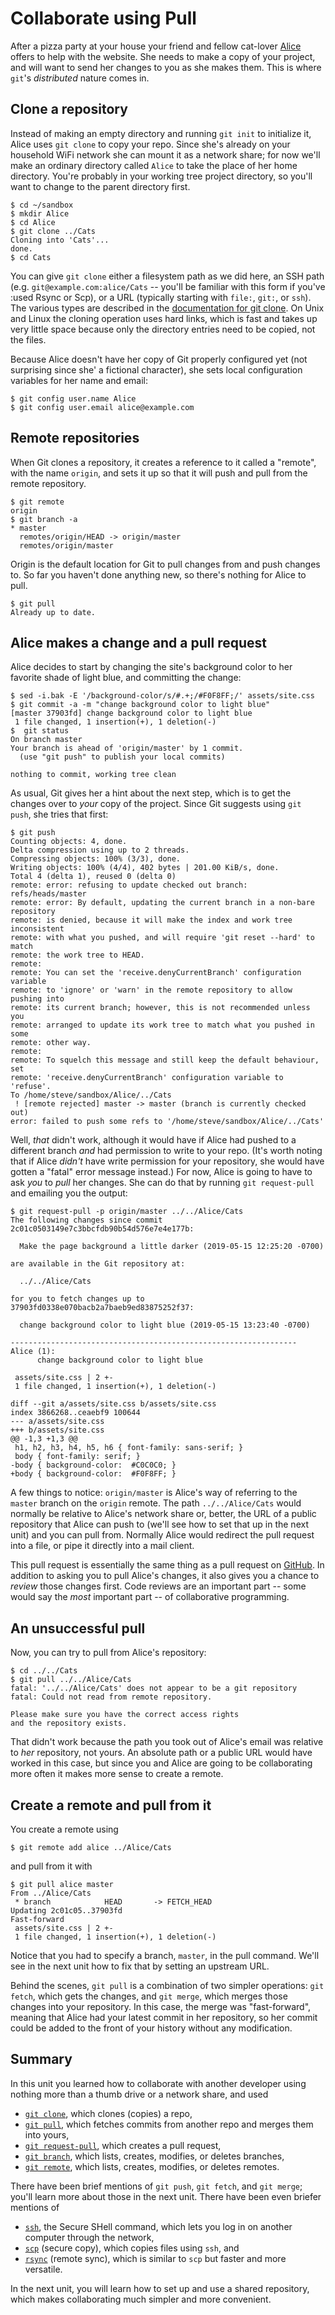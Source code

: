 # Collaborate using Pull

After a pizza party at your house your friend and fellow cat-lover
[Alice](https://en.wikipedia.org/wiki/Alice_and_Bob) offers to help with the
website.  She needs to make a copy of your project, and will want to send her
changes to you as she makes them.  This is where `git`'s _distributed_ nature
comes in.

## Clone a repository

Instead of making an empty directory and running `git init` to initialize it,
Alice uses `git clone` to copy your repo.  Since she's already on your
household WiFi network she can mount it as a network share; for now we'll make
an ordinary directory called `Alice` to take the place of her home directory.
You're probably in your working tree project directory, so you'll want to
change to the parent directory first.

```
$ cd ~/sandbox
$ mkdir Alice
$ cd Alice
$ git clone ../Cats
Cloning into 'Cats'...
done.
$ cd Cats
```

You can give `git clone` either a filesystem path as we did here, an SSH path
(e.g. `git@example.com:alice/Cats` -- you'll be familiar with this form if
you've :used Rsync or Scp), or a URL (typically starting with `file:`, `git:`,
or `ssh`).  The various types are described in the [documentation for
git clone](https://git-scm.com/docs/git-clone).  On Unix and Linux the
cloning operation uses hard links, which is fast and takes up very little
space because only the directory entries need to be copied, not the files.

Because Alice doesn't have her copy of Git properly configured yet (not
surprising since she' a fictional character), she sets local configuration
variables for her name and email:

```
$ git config user.name Alice
$ git config user.email alice@example.com
```

## Remote repositories

When Git clones a repository, it creates a reference to it called a "remote",
with the name `origin`, and sets it up so that it will push and pull from the
remote repository.


```
$ git remote 
origin
$ git branch -a
* master
  remotes/origin/HEAD -> origin/master
  remotes/origin/master
```

Origin is the default location for Git to pull changes from and push changes
to.  So far you haven't done anything new, so there's nothing for Alice to
pull.

```
$ git pull
Already up to date.
```

## Alice makes a change and a pull request

Alice decides to start by changing the site's background color to her favorite
shade of light blue, and committing the change:

```
$ sed -i.bak -E '/background-color/s/#.+;/#F0F8FF;/' assets/site.css
$ git commit -a -m "change background color to light blue"
[master 37903fd] change background color to light blue
 1 file changed, 1 insertion(+), 1 deletion(-)
$  git status
On branch master
Your branch is ahead of 'origin/master' by 1 commit.
  (use "git push" to publish your local commits)

nothing to commit, working tree clean
```

As usual, Git gives her a hint about the next step, which is to get the
changes over to _your_ copy of the project.  Since Git suggests using `git
push`, she tries that first:

```
$ git push
Counting objects: 4, done.
Delta compression using up to 2 threads.
Compressing objects: 100% (3/3), done.
Writing objects: 100% (4/4), 402 bytes | 201.00 KiB/s, done.
Total 4 (delta 1), reused 0 (delta 0)
remote: error: refusing to update checked out branch: refs/heads/master
remote: error: By default, updating the current branch in a non-bare repository
remote: is denied, because it will make the index and work tree inconsistent
remote: with what you pushed, and will require 'git reset --hard' to match
remote: the work tree to HEAD.
remote: 
remote: You can set the 'receive.denyCurrentBranch' configuration variable
remote: to 'ignore' or 'warn' in the remote repository to allow pushing into
remote: its current branch; however, this is not recommended unless you
remote: arranged to update its work tree to match what you pushed in some
remote: other way.
remote: 
remote: To squelch this message and still keep the default behaviour, set
remote: 'receive.denyCurrentBranch' configuration variable to 'refuse'.
To /home/steve/sandbox/Alice/../Cats
 ! [remote rejected] master -> master (branch is currently checked out)
error: failed to push some refs to '/home/steve/sandbox/Alice/../Cats'
```

Well, _that_ didn't work, although it would have if Alice had pushed to a
different branch *and* had permission to write to your repo.  (It's worth
noting that if Alice *didn't* have write permission for your repository, she
would have gotten a "fatal" error message instead.)  For now, Alice is going
to have to ask _you_ to _pull_ her changes.  She can do that by running `git
request-pull` and emailing you the output:

```
$ git request-pull -p origin/master ../../Alice/Cats
The following changes since commit 2c01c0503149e7c3bbcfdb90b54d576e7e4e177b:

  Make the page background a little darker (2019-05-15 12:25:20 -0700)

are available in the Git repository at:

  ../../Alice/Cats 

for you to fetch changes up to 37903fd0338e070bacb2a7baeb9ed83875252f37:

  change background color to light blue (2019-05-15 13:23:40 -0700)

----------------------------------------------------------------
Alice (1):
      change background color to light blue

 assets/site.css | 2 +-
 1 file changed, 1 insertion(+), 1 deletion(-)

diff --git a/assets/site.css b/assets/site.css
index 3866268..ceaebf9 100644
--- a/assets/site.css
+++ b/assets/site.css
@@ -1,3 +1,3 @@
 h1, h2, h3, h4, h5, h6 { font-family: sans-serif; }
 body { font-family: serif; }
-body { background-color:  #C0C0C0; }
+body { background-color:  #F0F8FF; }
```

A few things to notice:  `origin/master` is Alice's way of referring to the
`master` branch on the `origin` remote.  The path `../../Alice/Cats` would
normally be relative to Alice's network share or, better, the URL of a public
repository that Alice can push to (we'll see how to set that up in the next
unit) and you can pull from.  Normally Alice would redirect the pull request
into a file, or pipe it directly into a mail client.

This pull request is essentially the same thing as a pull request on
[GitHub](https://github.com).  In addition to asking you to pull Alice's
changes, it also gives you a chance to _review_ those changes first.  Code
reviews are an important part -- some would say the *most* important part --
of collaborative programming.

## An unsuccessful pull

Now, you can try to pull from Alice's repository:

```
$ cd ../../Cats
$ git pull ../../Alice/Cats
fatal: '../../Alice/Cats' does not appear to be a git repository
fatal: Could not read from remote repository.

Please make sure you have the correct access rights
and the repository exists.
```

That didn't work because the path you took out of Alice's email was relative
to _her_ repository, not yours.  An absolute path or a public URL would have
worked in this case, but since you and Alice are going to be collaborating
more often it makes more sense to create a remote.

## Create a remote and pull from it

You create a remote using 

```
$ git remote add alice ../Alice/Cats
```

and pull from it with

```
$ git pull alice master
From ../Alice/Cats
 * branch            HEAD       -> FETCH_HEAD
Updating 2c01c05..37903fd
Fast-forward
 assets/site.css | 2 +-
 1 file changed, 1 insertion(+), 1 deletion(-)
```

Notice that you had to specify a branch, `master`, in the pull command.  We'll
see in the next unit how to fix that by setting an upstream URL.

Behind the scenes, `git pull` is a combination of two simpler operations:
`git fetch`, which gets the changes, and `git merge`, which merges those
changes into your repository.  In this case, the merge was "fast-forward",
meaning that Alice had your latest commit in her repository, so her commit
could be added to the front of your history without any modification.

## Summary

In this unit you learned how to collaborate with another developer using
nothing more than a thumb drive or a network share, and used

* [`git clone`](https://git-scm.com/docs/git-clone),
 which clones (copies) a repo,
* [`git pull`](https://git-scm.com/docs/git-pull),
 which fetches commits from another repo and merges them into
  yours,
* [`git request-pull`](https://git-scm.com/docs/git-request-pull),
 which creates a pull request,
* [`git branch`](https://git-scm.com/docs/git-branch),
 which lists,  creates, modifies, or deletes branches, 
* [`git remote`](https://git-scm.com/docs/git-remote),
 which lists, creates, modifies, or deletes remotes.

There have been brief mentions of `git push`, `git fetch`, and `git merge`;
you'll learn more about those in the next unit.  There have been even briefer
mentions of 

* [`ssh`](https://linux.die.net/man/1/ssh), the Secure SHell command, which
  lets you log in on another computer through the network,
* [`scp`](https://linux.die.net/man/1/scp) (secure copy), which copies files
  using `ssh`, and
* [`rsync`](https://linux.die.net/man/1/rsync) (remote sync), which is similar
  to `scp` but faster and more versatile.

In the next unit, you will learn how to set up and use a shared repository,
which makes collaborating much simpler and more convenient.
